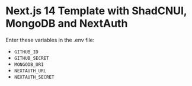 # Next.js 14 Template with ShadCNUI, MongoDB and NextAuth

Enter these variables in the .env file:
- `GITHUB_ID`
- `GITHUB_SECRET`
- `MONGODB_URI`
- `NEXTAUTH_URL`
- `NEXTAUTH_SECRET`
